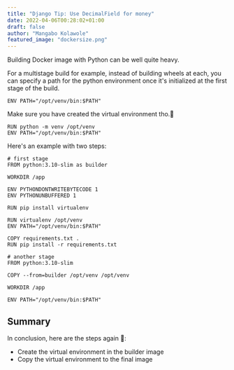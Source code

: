 ```yaml
---
title: "Django Tip: Use DecimalField for money"
date: 2022-04-06T00:28:02+01:00
draft: false
author: "Mangabo Kolawole"
featured_image: "dockersize.png"
---
```


Building Docker image with Python can be well quite heavy. 

For a multistage build for example, instead of building wheels at each, you can specify a path for the python environment once it's initialized at the first stage of the build.

```docker
ENV PATH="/opt/venv/bin:$PATH"
```
Make sure you have created the virtual environment tho.👀

```docker
RUN python -m venv /opt/venv
ENV PATH="/opt/venv/bin:$PATH"
```

Here's an example with two steps:

```docker
# first stage
FROM python:3.10-slim as builder

WORKDIR /app

ENV PYTHONDONTWRITEBYTECODE 1
ENV PYTHONUNBUFFERED 1

RUN pip install virtualenv

RUN virtualenv /opt/venv
ENV PATH="/opt/venv/bin:$PATH"

COPY requirements.txt .
RUN pip install -r requirements.txt

# another stage
FROM python:3.10-slim

COPY --from=builder /opt/venv /opt/venv

WORKDIR /app

ENV PATH="/opt/venv/bin:$PATH"
```
## Summary

In conclusion, here are the steps again 🚀: 
- Create the virtual environment in the builder image
- Copy the virtual environment to the final image

